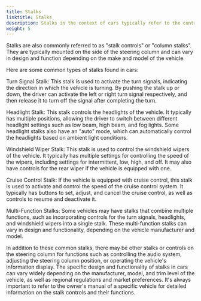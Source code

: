 ```yaml
---
title: Stalks
linktitle: Stalks
description: Stalks in the context of cars typically refer to the control switches or levers that are located on the steering column, which are used to operate various functions of the vehicle without the driver having to take their hands off the steering wheel. 
weight: 5
---
```

<!-- markdownlint-disable MD033 -->

Stalks are also commonly referred to as "stalk controls" or "column stalks". They are typically mounted on the side of the steering column and can vary in design and function depending on the make and model of the vehicle.

Here are some common types of stalks found in cars:

Turn Signal Stalk: This stalk is used to activate the turn signals, indicating the direction in which the vehicle is turning. By pushing the stalk up or down, the driver can activate the left or right turn signal respectively, and then release it to turn off the signal after completing the turn.

Headlight Stalk: This stalk controls the headlights of the vehicle. It typically has multiple positions, allowing the driver to switch between different headlight settings such as low beam, high beam, and fog lights. Some headlight stalks also have an "auto" mode, which can automatically control the headlights based on ambient light conditions.

Windshield Wiper Stalk: This stalk is used to control the windshield wipers of the vehicle. It typically has multiple settings for controlling the speed of the wipers, including settings for intermittent, low, high, and off. It may also have controls for the rear wiper if the vehicle is equipped with one.

Cruise Control Stalk: If the vehicle is equipped with cruise control, this stalk is used to activate and control the speed of the cruise control system. It typically has buttons to set, adjust, and cancel the cruise control, as well as controls to resume and deactivate it.

Multi-Function Stalks: Some vehicles may have stalks that combine multiple functions, such as incorporating controls for the turn signals, headlights, and windshield wipers into a single stalk. These multi-function stalks can vary in design and functionality, depending on the vehicle manufacturer and model.

In addition to these common stalks, there may be other stalks or controls on the steering column for functions such as controlling the audio system, adjusting the steering column position, or operating the vehicle's information display. The specific design and functionality of stalks in cars can vary widely depending on the manufacturer, model, and trim level of the vehicle, as well as regional regulations and market preferences. It's always important to refer to the owner's manual of a specific vehicle for detailed information on the stalk controls and their functions.

